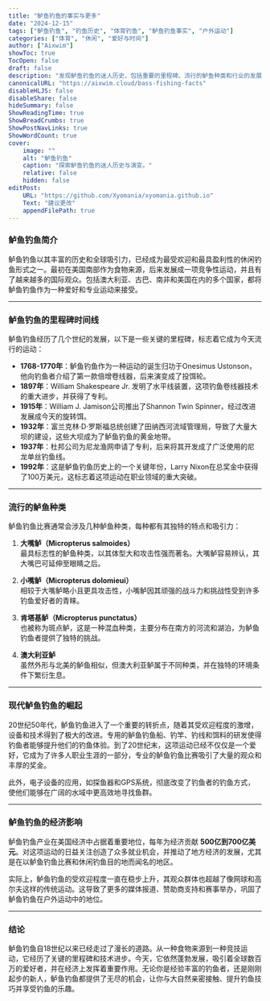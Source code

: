 ```yaml
---
title: "鲈鱼钓鱼的事实与更多"
date: "2024-12-15"
tags: ["鲈鱼钓鱼", "钓鱼历史", "体育钓鱼", "鲈鱼钓鱼事实", "户外运动"]
categories: ["体育", "休闲", "爱好与时间"]
author: ["Aixwim"]
showToc: true
TocOpen: false
draft: false
description: "发现鲈鱼钓鱼的迷人历史，包括重要的里程碑、流行的鲈鱼种类和行业的发展。"
canonicalURL: "https://aixwim.cloud/bass-fishing-facts"
disableHLJS: false
disableShare: false
hideSummary: false
ShowReadingTime: true
ShowBreadCrumbs: true
ShowPostNavLinks: true
ShowWordCount: true
cover:
    image: ""
    alt: "鲈鱼钓鱼"
    caption: "探索鲈鱼钓鱼的迷人历史与演变。"
    relative: false
    hidden: false
editPost:
    URL: "https://github.com/Xyomania/xyomania.github.io"
    Text: "建议更改"
    appendFilePath: true
---
```


### 鲈鱼钓鱼简介

鲈鱼钓鱼以其丰富的历史和全球吸引力，已经成为最受欢迎和最具盈利性的休闲钓鱼形式之一。最初在美国南部作为食物来源，后来发展成一项竞争性运动，并且有了越来越多的国际观众。包括澳大利亚、古巴、南非和美国在内的多个国家，都将鲈鱼钓鱼作为一种爱好和专业运动来接受。

---

### 鲈鱼钓鱼的里程碑时间线

鲈鱼钓鱼经历了几个世纪的发展，以下是一些关键的里程碑，标志着它成为今天流行的运动：

- **1768-1770年**：鲈鱼钓鱼作为一种运动的诞生归功于Onesimus Ustonson，他向钓鱼者介绍了第一款倍增卷线器，后来演变成了投饵轮。
- **1897年**：William Shakespeare Jr. 发明了水平线装置，这项钓鱼卷线器技术的重大进步，并获得了专利。
- **1915年**：William J. Jamison公司推出了Shannon Twin Spinner，经过改进发展成今天的旋转饵。
- **1932年**：富兰克林·D·罗斯福总统创建了田纳西河流域管理局，导致了大量大坝的建设，这些大坝成为了鲈鱼钓鱼的黄金地带。
- **1937年**：杜邦公司为尼龙渔网申请了专利，后来将其开发成了广泛使用的尼龙单丝钓鱼线。
- **1992年**：这是鲈鱼钓鱼历史上的一个关键年份，Larry Nixon在总奖金中获得了100万美元，这标志着这项运动在职业领域的重大突破。

---

### 流行的鲈鱼种类

鲈鱼钓鱼比赛通常会涉及几种鲈鱼种类，每种都有其独特的特点和吸引力：

1. **大嘴鲈（Micropterus salmoides）**  
   最具标志性的鲈鱼种类，以其体型大和攻击性强而著名。大嘴鲈容易辨认，其大嘴巴可延伸至眼睛之后。

2. **小嘴鲈（Micropterus dolomieui）**  
   相较于大嘴鲈略小且更具攻击性，小嘴鲈因其顽强的战斗力和挑战性受到许多钓鱼爱好者的青睐。

3. **肯塔基鲈（Micropterus punctatus）**  
   也被称为斑点鲈，这是一种混血种类，主要分布在南方的河流和湖泊，为鲈鱼钓鱼者提供了独特的挑战。

4. **澳大利亚鲈**  
   虽然外形与北美的鲈鱼相似，但澳大利亚鲈属于不同种类，并在独特的环境条件下繁衍生息。

---

### 现代鲈鱼钓鱼的崛起

20世纪50年代，鲈鱼钓鱼进入了一个重要的转折点，随着其受欢迎程度的激增，设备和技术得到了极大的改进。专用的鲈鱼钓鱼船、钓竿、钓线和饵料的研发使得钓鱼者能够提升他们的钓鱼体验。到了20世纪末，这项运动已经不仅仅是一个爱好，它成为了许多人职业生涯的一部分，专业的鲈鱼钓鱼比赛吸引了大量的观众和丰厚的奖金。

此外，电子设备的应用，如探鱼器和GPS系统，彻底改变了钓鱼者的钓鱼方式，使他们能够在广阔的水域中更高效地寻找鱼群。

---

### 鲈鱼钓鱼的经济影响

鲈鱼钓鱼产业在美国经济中占据着重要地位，每年为经济贡献 **500亿到700亿美元**。对这项运动的日益关注创造了众多就业机会，并推动了地方经济的发展，尤其是在以鲈鱼钓鱼比赛和休闲钓鱼目的地而闻名的地区。

实际上，鲈鱼钓鱼的受欢迎程度一直在稳步上升，其观众群体也超越了像网球和高尔夫这样的传统运动。这导致了更多的媒体报道、赞助商支持和赛事举办，巩固了鲈鱼钓鱼在户外运动中的地位。

---

### 结论

鲈鱼钓鱼自18世纪以来已经走过了漫长的道路。从一种食物来源到一种竞技运动，它经历了关键的里程碑和技术进步。今天，它依然蓬勃发展，吸引着全球数百万的爱好者，并在经济上发挥着重要作用。无论你是经验丰富的钓鱼者，还是刚刚起步的新人，鲈鱼钓鱼都提供了无尽的机会，让你与大自然亲密接触、提升钓鱼技巧并享受钓鱼的乐趣。
